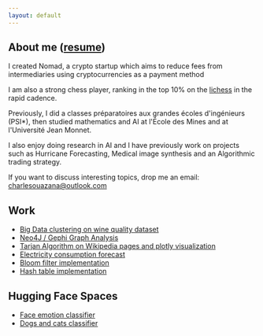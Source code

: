 ```yaml
---
layout: default
---
```


## About me ([resume](https://charlesouazana.github.io/Resume.pdf))

I created Nomad, a crypto startup which aims to reduce fees from intermediaries using cryptocurrencies as a payment method

I am also a strong chess player, ranking in the top 10% on the [lichess](https://lichess.org/@/charlesouaza1998) in the rapid cadence.

Previously, I did a classes préparatoires aux grandes écoles d'ingénieurs (PSI*), then studied mathematics and AI at l'École des Mines and at l'Université Jean Monnet. 

I also enjoy doing research in AI and I have previously work on projects such as Hurricane Forecasting, Medical image synthesis and an Algorithmic trading strategy.

If you want to discuss interesting topics, drop me an email: [charlesouazana@outlook.com](mailto:charlesouazana@outlook.com)

## Work
* [Big Data clustering on wine quality dataset](./bdclustering.md)
* [Neo4J / Gephi Graph Analysis](./neo4j.html)
* [Tarjan Algorithm on Wikipedia pages and plotly visualization](./tarjan.html)
* [Electricity consumption forecast](./st_pred.html)
* [Bloom filter implementation](./Bloom.html)
* [Hash table implementation](./tarjan.html)

## Hugging Face Spaces
* [Face emotion classifier](./face_emotion_detector.md)
* [Dogs and cats classifier](./dogs_cats.md)
